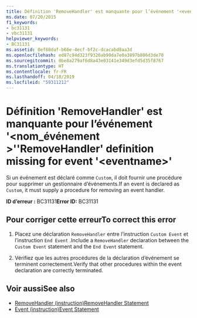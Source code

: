 ```yaml
---
title: Définition 'RemoveHandler' est manquante pour l’événement '<eventname>'
ms.date: 07/20/2015
f1_keywords:
- bc31131
- vbc31131
helpviewer_keywords:
- BC31131
ms.assetid: 0ef68daf-b66e-4ecf-bf2c-dcacabd8aa3d
ms.openlocfilehash: ed87c94d323f9320ab90da7e0a3897b806d3de70
ms.sourcegitcommit: 0be8a279af6d8a43e03141e349d3efd5d35f8767
ms.translationtype: HT
ms.contentlocale: fr-FR
ms.lasthandoff: 04/18/2019
ms.locfileid: "59311212"
---
```

# <a name="removehandler-definition-missing-for-event-eventname"></a><span data-ttu-id="e6738-102">Définition 'RemoveHandler' est manquante pour l’événement '\<nom_événement >'</span><span class="sxs-lookup"><span data-stu-id="e6738-102">'RemoveHandler' definition missing for event '\<eventname>'</span></span>
<span data-ttu-id="e6738-103">Si un événement est déclaré comme `Custom`, il doit fournir une procédure pour supprimer un gestionnaire d’événements.</span><span class="sxs-lookup"><span data-stu-id="e6738-103">If an event is declared as `Custom`, it must supply a procedure for removing an event handler.</span></span>  
  
 <span data-ttu-id="e6738-104">**ID d’erreur :** BC31131</span><span class="sxs-lookup"><span data-stu-id="e6738-104">**Error ID:** BC31131</span></span>  
  
## <a name="to-correct-this-error"></a><span data-ttu-id="e6738-105">Pour corriger cette erreur</span><span class="sxs-lookup"><span data-stu-id="e6738-105">To correct this error</span></span>  
  
1. <span data-ttu-id="e6738-106">Placez une déclaration `RemoveHandler` entre l’instruction `Custom Event` et l’instruction `End Event` .</span><span class="sxs-lookup"><span data-stu-id="e6738-106">Include a `RemoveHandler` declaration between the `Custom Event` statement and the `End Event` statement.</span></span>  
  
2. <span data-ttu-id="e6738-107">Vérifiez que les autres procédures de la déclaration d’événement se terminent correctement.</span><span class="sxs-lookup"><span data-stu-id="e6738-107">Verify that other procedures within the event declaration are correctly terminated.</span></span>  
  
## <a name="see-also"></a><span data-ttu-id="e6738-108">Voir aussi</span><span class="sxs-lookup"><span data-stu-id="e6738-108">See also</span></span>

- [<span data-ttu-id="e6738-109">RemoveHandler (instruction)</span><span class="sxs-lookup"><span data-stu-id="e6738-109">RemoveHandler Statement</span></span>](../../visual-basic/language-reference/statements/removehandler-statement.md)
- [<span data-ttu-id="e6738-110">Event (instruction)</span><span class="sxs-lookup"><span data-stu-id="e6738-110">Event Statement</span></span>](../../visual-basic/language-reference/statements/event-statement.md)
